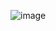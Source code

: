 
![image](https://user-images.githubusercontent.com/14828358/145808269-20db1caf-f5a2-47cc-96c3-a4b199508173.png)
